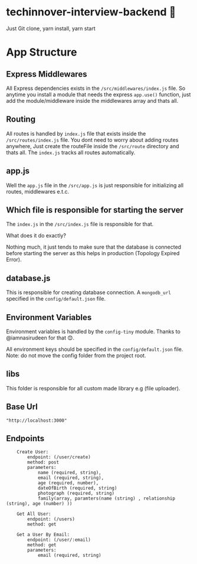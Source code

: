 # techinnover-interview-backend :rocket:

Just Git clone, yarn install, yarn start

# App Structure

## Express Middlewares

All Express dependencies exists in the `/src/middlewares/index.js` file. So anytime you install a module that needs the express `app.use()` function, just add the module/middleware inside the middlewares array and thats all.

## Routing

All routes is handled by `index.js` file that exists inside the `/src/routes/index.js` file. You dont need to worry about adding routes anywhere, Just create the routeFile inside the `/src/route` directory and thats all. The `index.js` tracks all routes automatically.

## app.js

Well the `app.js` file in the `/src/app.js` is just responsible for initializing all routes, middlewares e.t.c.

## Which file is responsible for starting the server

The `index.js` in the `/src/index.js` file is responsible for that.

What does it do exactly?

Nothing much, it just tends to make sure that the database is connected before starting the server as this helps in production (Topology Expired Error).

## database.js

This is responsible for creating database connection. A `mongodb_url` specified in the `config/default.json` file.

## Environment Variables

Environment variables is handled by the `config-tiny` module. Thanks to @iamnasirudeen for that :blush:.

All environment keys should be specified in the `config/default.json` file. Note: do not move the config folder from the project root.

## libs

This folder is responsible for all custom made library e.g (file uploader).

## Base Url

    "http://localhost:3000"

## Endpoints

```
    Create User:
        endpoint: (/user/create)
        method: post
        parameters:
            name (required, string),
            email (required, string),
            age (required, number),
            dateOfBirth (required, string)
            photograph (required, string)
            family(array, paramters(name (string) , relationship (string), age (number) ))

    Get All User:
        endpoint: (/users)
        method: get

    Get a User By Email:
        endpoint: (/user/:email)
        method: get
        parameters:
            email (required, string)
```
